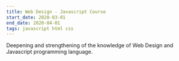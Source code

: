 ```yaml
---
title: Web Design - Javascript Course
start_date: 2020-03-01
end_date: 2020-04-01
tags: javascript html css
---
```

Deepening and strengthening of the knowledge of Web Design and Javascript programming language.